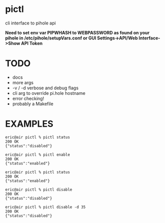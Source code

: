 # pictl
cli interface to pihole api


**Need to set env var PIPWHASH to WEBPASSWORD as found on your pihole in /etc/pihole/setupVars.conf or GUI Settings->API/Web Interface->Show API Token**


# TODO
* docs
* more args
* -v / -d verbose and debug flags
* cli arg to override pi.hole hostname
* error checking!
* probably a Makefile

# EXAMPLES
```
eric@air pictl % pictl status
200 OK
{"status":"disabled"}

eric@air pictl % pictl enable
200 OK
{"status":"enabled"}

eric@air pictl % pictl status
200 OK
{"status":"enabled"}

eric@air pictl % pictl disable
200 OK
{"status":"disabled"}

eric@air pictl % pictl disable -d 35
200 OK
{"status":"disabled"}
```